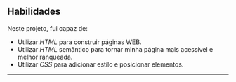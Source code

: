 ## Habilidades

Neste projeto, fui capaz de:

- Utilizar _HTML_ para construir páginas WEB.
- Utilizar _HTML_ semântico para tornar minha página mais acessível e melhor ranqueada.
- Utilizar _CSS_ para adicionar estilo e posicionar elementos.

---
